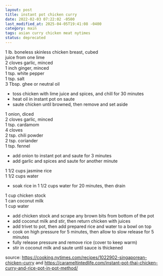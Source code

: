 ```yaml
---
layout: post
title: instant pot chicken curry
date: 2022-02-03 07:22:02 -0500
last_modified_at: 2025-04-05T19:41:08 -0400
category: main
tags: asian curry chicken meat nytimes
status: deprecated
---
```


1 lb. boneless skinless chicken breast, cubed  
juice from one lime  
2 cloves garlic, minced  
1 inch ginger, minced  
1 tsp. white pepper  
1 tsp. salt  
3 Tbsp. ghee or neutral oil  
* toss chicken with lime juice and spices, and chill for 30 minutes
* heat oil in instant pot on saute
* saute chicken until browned, then remove and set aside

1 onion, diced    
2 cloves garlic, minced  
1 tsp. cardamom  
4 cloves  
2 tsp. chili powder  
2 tsp. coriander  
1 tsp. fennel  
* add onion to instant pot and saute for 3 minutes
* add garlic and spices and saute for another minute

1 1/2 cups jasmine rice  
1 1/2 cups water  
* soak rice in 1 1/2 cups water for 20 minutes, then drain

1 cup chicken stock  
1 can coconut milk  
1 cup water
* add chicken stock and scrape any brown bits from bottom of the pot
* add coconut milk and stir, then return chicken with juices
* add trivet to pot, then add prepared rice and water to a bowl on top
* cook on high pressure for 5 minutes, then allow to slow release for 5 minutes
* fully release pressure and remove rice (cover to keep warm)
* stir in coconut milk and saute until sauce is thickened

source: <https://cooking.nytimes.com/recipes/1022902-singaporean-chicken-curry> and <https://carameltintedlife.com/instant-pot-thai-chicken-curry-and-rice-pot-in-pot-method/>
